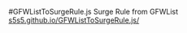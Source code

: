 #GFWListToSurgeRule.js
Surge Rule from GFWList
[s5s5.github.io/GFWListToSurgeRule.js/](http://iwjis.github.io/GFWListToSurgeRule.js/)

